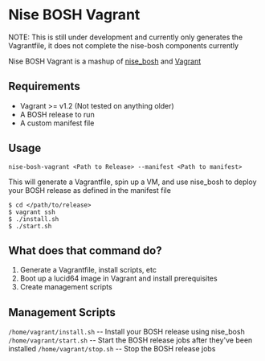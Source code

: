 Nise BOSH Vagrant
=================

NOTE: This is still under development and currently only generates the Vagrantfile, it does not complete the nise-bosh components currently

Nise BOSH Vagrant is a mashup of [nise_bosh](https://github.com/nttlabs/nise_bosh) and [Vagrant](http://www.vagrantup.com/)


Requirements
------------
- Vagrant >= v1.2 (Not tested on anything older)
- A BOSH release to run
- A custom manifest file


Usage
-----
`nise-bosh-vagrant <Path to Release> --manifest <Path to manifest>`

This will generate a Vagrantfile, spin up a VM, and use nise_bosh to deploy your BOSH release as defined in the manifest file

```
$ cd </path/to/release>
$ vagrant ssh
$ ./install.sh
$ ./start.sh
```

What does that command do?
--------------------------

1. Generate a Vagrantfile, install scripts, etc
2. Boot up a lucid64 image in Vagrant and install prerequisites
3. Create management scripts

Management Scripts
------------------
`/home/vagrant/install.sh` -- Install your BOSH release using nise_bosh
`/home/vagrant/start.sh` -- Start the BOSH release jobs after they've been installed
`/home/vagrant/stop.sh` -- Stop the BOSH release jobs